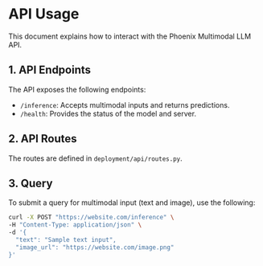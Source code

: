 # API Usage

This document explains how to interact with the Phoenix Multimodal LLM API.

## 1. API Endpoints

The API exposes the following endpoints:

- `/inference`: Accepts multimodal inputs and returns predictions.
- `/health`: Provides the status of the model and server.

## 2. API Routes

The routes are defined in `deployment/api/routes.py`.

## 3. Query

To submit a query for multimodal input (text and image), use the following:

```bash
curl -X POST "https://website.com/inference" \
-H "Content-Type: application/json" \
-d '{
  "text": "Sample text input",
  "image_url": "https://website.com/image.png"
}'
```
